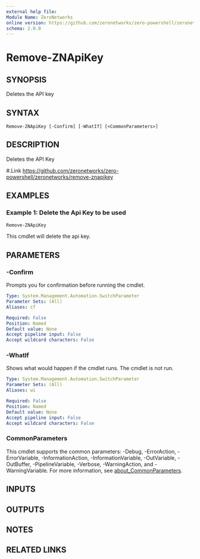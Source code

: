```yaml
---
external help file:
Module Name: ZeroNetworks
online version: https://github.com/zeronetworks/zero-powershell/zeronetworks/remove-znapikey
schema: 2.0.0
---
```


# Remove-ZNApiKey

## SYNOPSIS
Deletes the API key

## SYNTAX

```
Remove-ZNApiKey [-Confirm] [-WhatIf] [<CommonParameters>]
```

## DESCRIPTION
Deletes the API Key

#.Link
https://github.com/zeronetworks/zero-powershell/zeronetworks/remove-znapikey

## EXAMPLES

### Example 1: Delete the Api Key to be used
```powershell
Remove-ZNApiKey
```

This cmdlet will delete the api key.

## PARAMETERS

### -Confirm
Prompts you for confirmation before running the cmdlet.

```yaml
Type: System.Management.Automation.SwitchParameter
Parameter Sets: (All)
Aliases: cf

Required: False
Position: Named
Default value: None
Accept pipeline input: False
Accept wildcard characters: False
```

### -WhatIf
Shows what would happen if the cmdlet runs.
The cmdlet is not run.

```yaml
Type: System.Management.Automation.SwitchParameter
Parameter Sets: (All)
Aliases: wi

Required: False
Position: Named
Default value: None
Accept pipeline input: False
Accept wildcard characters: False
```

### CommonParameters
This cmdlet supports the common parameters: -Debug, -ErrorAction, -ErrorVariable, -InformationAction, -InformationVariable, -OutVariable, -OutBuffer, -PipelineVariable, -Verbose, -WarningAction, and -WarningVariable. For more information, see [about_CommonParameters](http://go.microsoft.com/fwlink/?LinkID=113216).

## INPUTS

## OUTPUTS

## NOTES

## RELATED LINKS

